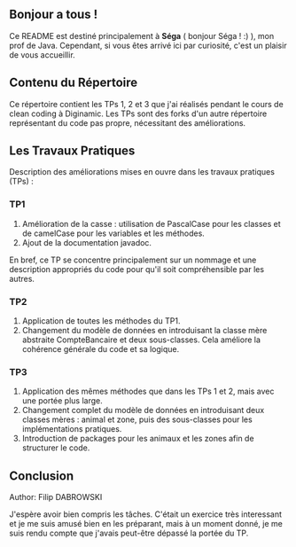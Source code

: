 <h2>Bonjour a tous !</h2>

Ce README est destiné principalement à <b>Séga</b> ( bonjour Séga ! :) ), mon prof de Java. Cependant, si vous êtes arrivé ici par curiosité, c'est un plaisir de vous accueillir.

<h2>Contenu du Répertoire</h2>

Ce répertoire contient les TPs 1, 2 et 3 que j'ai réalisés pendant le cours de clean coding à Diginamic. Les TPs sont des forks d'un autre répertoire représentant du code pas propre, nécessitant des améliorations.

<h2>Les Travaux Pratiques</h2>

Description des améliorations mises en ouvre dans les travaux pratiques (TPs) : 

<h3>TP1</h3>

1. Amélioration de la casse : utilisation de PascalCase pour les classes et de camelCase pour les variables et les méthodes.
2. Ajout de la documentation javadoc.

En bref, ce TP se concentre principalement sur un nommage et une description appropriés du code pour qu'il soit compréhensible par les autres.

<h3>TP2</h3>

1. Application de toutes les méthodes du TP1.
2. Changement du modèle de données en introduisant la classe mère abstraite CompteBancaire et deux sous-classes.
Cela améliore la cohérence générale du code et sa logique.

<h3>TP3</h3>

1. Application des mêmes méthodes que dans les TPs 1 et 2, mais avec une portée plus large.
2. Changement complet du modèle de données en introduisant deux classes mères : animal et zone, puis des sous-classes pour les implémentations pratiques.
3. Introduction de packages pour les animaux et les zones afin de structurer le code.

<h2>Conclusion</h2>

Author: Filip DABROWSKI

J'espère avoir bien compris les tâches. C'était un exercice très interessant et je me suis amusé bien en les préparant, mais à un moment donné, je me suis rendu compte que j'avais peut-être dépassé la portée du TP.
